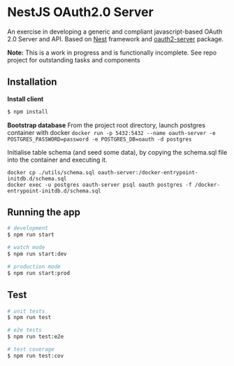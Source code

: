 # NestJS OAuth2.0 Server

An exercise in developing a generic and compliant javascript-based OAuth 2.0 Server and API.  Based on [Nest](https://github.com/nestjs/nest) framework and [oauth2-server](https://github.com/oauthjs/node-oauth2-server#readme) package.

**Note:** This is a work in progress and is functionally incomplete.  See repo project for outstanding tasks and components

## Installation

**Install client**
```bash
$ npm install
```

**Bootstrap database**
From the project root directory, launch postgres container with docker
```docker run -p 5432:5432 --name oauth-server -e POSTGRES_PASSWORD=password -e POSTGRES_DB=oauth -d postgres```

Initialise table schema (and seed some data), by copying the schema.sql file into the container and executing it.
```
docker cp ./utils/schema.sql oauth-server:/docker-entrypoint-initdb.d/schema.sql
docker exec -u postgres oauth-server psql oauth postgres -f /docker-entrypoint-initdb.d/schema.sql
```

## Running the app

```bash
# development
$ npm run start

# watch mode
$ npm run start:dev

# production mode
$ npm run start:prod
```

## Test

```bash
# unit tests
$ npm run test

# e2e tests
$ npm run test:e2e

# test coverage
$ npm run test:cov
```
